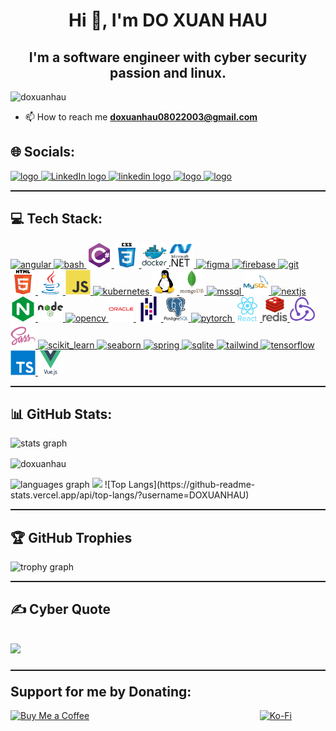<h1 align="center">Hi 👋, I'm DO XUAN HAU</h1>
<h2 align="center">I'm a software engineer with cyber security passion and linux.</h2>

<p align="left" > <img src="https://komarev.com/ghpvc/?username=doxuanhau&label=Profile%20views&color=0e75b6&style=flat" alt="doxuanhau" /> </p>

- 📫 How to reach me **doxuanhau08022003@gmail.com**

<h2 align="left">🌐 Socials:</h2>
<p align="left">
<div align="left">
  <!-- instagram -->
  <a  href="https://www.instagram.com/xuanhau_"> 
  <img src="https://img.shields.io/badge/Instagram-%23E4405F.svg?logo=Instagram&amp;logoColor=white" height="25" alt=" logo"  />
   <a/>
  
  <!-- Linkedin -->
  <a href="https://www.linkedin.com/in/doxuanhau">
  <img src="https://img.shields.io/badge/LinkedIn-%230A66C2.svg?logo=LinkedIn&amp;logoColor=white" height="25" alt="LinkedIn logo" height="25" alt=" logo"  />
   <a/>
  <!-- facebook -->
 <a href="https://www.facebook.com/xuan.hau.997065">
 <img src="https://img.shields.io/badge/Facebook-%231877F2.svg?logo=Facebook&logoColor=white" height="25" alt="linkedin logo"  />
  <a/>
 <!-- youtube -->
 <a href="https://www.youtube.com/@xuanhau_7">
 <img src="https://img.shields.io/badge/YouTube-%23FF0000.svg?logo=YouTube&logoColor=white" height="25" alt=" logo"  />
  <a/>
  <!-- tiktok -->
  <a href="">
   <img src="https://img.shields.io/badge/TikTok-%23000000.svg?logo=TikTok&logoColor=white" height="25" alt=" logo"  />
  <a/>

</div>
<hr style="height:2px;"/>
<h2 align="left">💻 Tech Stack: </h2>
<p align="left"> <a href="https://angular.io" target="_blank" rel="noreferrer"> <img src="https://angular.io/assets/images/logos/angular/angular.svg" alt="angular" width="40" height="40"/> </a> <a href="https://www.gnu.org/software/bash/" target="_blank" rel="noreferrer"> <img src="https://www.vectorlogo.zone/logos/gnu_bash/gnu_bash-icon.svg" alt="bash" width="40" height="40"/> </a> <a href="https://www.w3schools.com/cs/" target="_blank" rel="noreferrer"> <img src="https://raw.githubusercontent.com/devicons/devicon/master/icons/csharp/csharp-original.svg" alt="csharp" width="40" height="40"/> </a> <a href="https://www.w3schools.com/css/" target="_blank" rel="noreferrer"> <img src="https://raw.githubusercontent.com/devicons/devicon/master/icons/css3/css3-original-wordmark.svg" alt="css3" width="40" height="40"/> </a> <a href="https://www.docker.com/" target="_blank" rel="noreferrer"> <img src="https://raw.githubusercontent.com/devicons/devicon/master/icons/docker/docker-original-wordmark.svg" alt="docker" width="40" height="40"/> </a> <a href="https://dotnet.microsoft.com/" target="_blank" rel="noreferrer"> <img src="https://raw.githubusercontent.com/devicons/devicon/master/icons/dot-net/dot-net-original-wordmark.svg" alt="dotnet" width="40" height="40"/> </a> <a href="https://www.figma.com/" target="_blank" rel="noreferrer"> <img src="https://www.vectorlogo.zone/logos/figma/figma-icon.svg" alt="figma" width="40" height="40"/> </a> <a href="https://firebase.google.com/" target="_blank" rel="noreferrer"> <img src="https://www.vectorlogo.zone/logos/firebase/firebase-icon.svg" alt="firebase" width="40" height="40"/> </a> <a href="https://git-scm.com/" target="_blank" rel="noreferrer"> <img src="https://www.vectorlogo.zone/logos/git-scm/git-scm-icon.svg" alt="git" width="40" height="40"/> </a> <a href="https://www.w3.org/html/" target="_blank" rel="noreferrer"> <img src="https://raw.githubusercontent.com/devicons/devicon/master/icons/html5/html5-original-wordmark.svg" alt="html5" width="40" height="40"/> </a> <a href="https://www.java.com" target="_blank" rel="noreferrer"> <img src="https://raw.githubusercontent.com/devicons/devicon/master/icons/java/java-original.svg" alt="java" width="40" height="40"/> </a> <a href="https://developer.mozilla.org/en-US/docs/Web/JavaScript" target="_blank" rel="noreferrer"> <img src="https://raw.githubusercontent.com/devicons/devicon/master/icons/javascript/javascript-original.svg" alt="javascript" width="40" height="40"/> </a> <a href="https://kubernetes.io" target="_blank" rel="noreferrer"> <img src="https://www.vectorlogo.zone/logos/kubernetes/kubernetes-icon.svg" alt="kubernetes" width="40" height="40"/> </a> <a href="https://www.linux.org/" target="_blank" rel="noreferrer"> <img src="https://raw.githubusercontent.com/devicons/devicon/master/icons/linux/linux-original.svg" alt="linux" width="40" height="40"/> </a> <a href="https://www.mongodb.com/" target="_blank" rel="noreferrer"> <img src="https://raw.githubusercontent.com/devicons/devicon/master/icons/mongodb/mongodb-original-wordmark.svg" alt="mongodb" width="40" height="40"/> </a> <a href="https://www.microsoft.com/en-us/sql-server" target="_blank" rel="noreferrer"> <img src="https://www.svgrepo.com/show/303229/microsoft-sql-server-logo.svg" alt="mssql" width="40" height="40"/> </a> <a href="https://www.mysql.com/" target="_blank" rel="noreferrer"> <img src="https://raw.githubusercontent.com/devicons/devicon/master/icons/mysql/mysql-original-wordmark.svg" alt="mysql" width="40" height="40"/> </a> <a href="https://nextjs.org/" target="_blank" rel="noreferrer"> <img src="https://cdn.worldvectorlogo.com/logos/nextjs-2.svg" alt="nextjs" width="40" height="40"/> </a> <a href="https://www.nginx.com" target="_blank" rel="noreferrer"> <img src="https://raw.githubusercontent.com/devicons/devicon/master/icons/nginx/nginx-original.svg" alt="nginx" width="40" height="40"/> </a> <a href="https://nodejs.org" target="_blank" rel="noreferrer"> <img src="https://raw.githubusercontent.com/devicons/devicon/master/icons/nodejs/nodejs-original-wordmark.svg" alt="nodejs" width="40" height="40"/> </a> <a href="https://opencv.org/" target="_blank" rel="noreferrer"> <img src="https://www.vectorlogo.zone/logos/opencv/opencv-icon.svg" alt="opencv" width="40" height="40"/> </a> <a href="https://www.oracle.com/" target="_blank" rel="noreferrer"> <img src="https://raw.githubusercontent.com/devicons/devicon/master/icons/oracle/oracle-original.svg" alt="oracle" width="40" height="40"/> </a> <a href="https://pandas.pydata.org/" target="_blank" rel="noreferrer"> <img src="https://raw.githubusercontent.com/devicons/devicon/2ae2a900d2f041da66e950e4d48052658d850630/icons/pandas/pandas-original.svg" alt="pandas" width="40" height="40"/> </a> <a href="https://www.postgresql.org" target="_blank" rel="noreferrer"> <img src="https://raw.githubusercontent.com/devicons/devicon/master/icons/postgresql/postgresql-original-wordmark.svg" alt="postgresql" width="40" height="40"/> </a> <a href="https://pytorch.org/" target="_blank" rel="noreferrer"> <img src="https://www.vectorlogo.zone/logos/pytorch/pytorch-icon.svg" alt="pytorch" width="40" height="40"/> </a> <a href="https://reactjs.org/" target="_blank" rel="noreferrer"> <img src="https://raw.githubusercontent.com/devicons/devicon/master/icons/react/react-original-wordmark.svg" alt="react" width="40" height="40"/> </a> <a href="https://redis.io" target="_blank" rel="noreferrer"> <img src="https://raw.githubusercontent.com/devicons/devicon/master/icons/redis/redis-original-wordmark.svg" alt="redis" width="40" height="40"/> </a> <a href="https://redux.js.org" target="_blank" rel="noreferrer"> <img src="https://raw.githubusercontent.com/devicons/devicon/master/icons/redux/redux-original.svg" alt="redux" width="40" height="40"/> </a> <a href="https://sass-lang.com" target="_blank" rel="noreferrer"> <img src="https://raw.githubusercontent.com/devicons/devicon/master/icons/sass/sass-original.svg" alt="sass" width="40" height="40"/> </a> <a href="https://scikit-learn.org/" target="_blank" rel="noreferrer"> <img src="https://upload.wikimedia.org/wikipedia/commons/0/05/Scikit_learn_logo_small.svg" alt="scikit_learn" width="40" height="40"/> </a> <a href="https://seaborn.pydata.org/" target="_blank" rel="noreferrer"> <img src="https://seaborn.pydata.org/_images/logo-mark-lightbg.svg" alt="seaborn" width="40" height="40"/> </a> <a href="https://spring.io/" target="_blank" rel="noreferrer"> <img src="https://www.vectorlogo.zone/logos/springio/springio-icon.svg" alt="spring" width="40" height="40"/> </a> <a href="https://www.sqlite.org/" target="_blank" rel="noreferrer"> <img src="https://www.vectorlogo.zone/logos/sqlite/sqlite-icon.svg" alt="sqlite" width="40" height="40"/> </a> <a href="https://tailwindcss.com/" target="_blank" rel="noreferrer"> <img src="https://www.vectorlogo.zone/logos/tailwindcss/tailwindcss-icon.svg" alt="tailwind" width="40" height="40"/> </a> <a href="https://www.tensorflow.org" target="_blank" rel="noreferrer"> <img src="https://www.vectorlogo.zone/logos/tensorflow/tensorflow-icon.svg" alt="tensorflow" width="40" height="40"/> </a> <a href="https://www.typescriptlang.org/" target="_blank" rel="noreferrer"> <img src="https://raw.githubusercontent.com/devicons/devicon/master/icons/typescript/typescript-original.svg" alt="typescript" width="40" height="40"/> </a> <a href="https://vuejs.org/" target="_blank" rel="noreferrer"> <img src="https://raw.githubusercontent.com/devicons/devicon/master/icons/vuejs/vuejs-original-wordmark.svg" alt="vuejs" width="40" height="40"/> </a> </p>
<hr style="height:2px;"/>

<div align="left">
<h2 >📊 GitHub Stats:</h2>

<p>
<img src="https://github-readme-stats.vercel.app/api?username=DOXUANHAU&hide_rank=false&show_icons=true&include_all_commits=true&count_private=true&disable_animations=false&theme=dracula&locale=en&hide_border=false"  alt="stats graph" alt="doxuanhau" /><p/>

<p><img align="center" src="https://github-readme-streak-stats.herokuapp.com/?user=DOXUANHAU&theme=dracula&disable_animations=false" alt="doxuanhau" /></p>


<img src="https://github-readme-stats.vercel.app/api/top-langs?username=DOXUANHAU&locale=en&layout=compact&card_width=320&langs_count=5&theme=dracula&hide_border=false"  alt="languages graph"  />
<img src="https://github-readme-stats.vercel.app/api/top-langs/?username=DOXUANHAU&theme=dark&hide_border=false&include_all_commits=false&count_private=false&layout=compact"/>
![Top Langs](https://github-readme-stats.vercel.app/api/top-langs/?username=DOXUANHAU)
</div>


<hr style="height:2px"/>
<div align="left">
  <h2>🏆 GitHub Trophies</h2>
  <p>
    <img 
      src="https://github-profile-trophy.vercel.app?username=DOXUANHAU&theme=dracula&column=-1&row=1&margin-w=8&margin-h=8&no-bg=false&no-frame=false&order=4" 
      alt="trophy graph" 
    />
  </p>
</div>

<hr style="height:2px"/>


<h2>✍️  Cyber Quote<h2/>
<img src="https://quotes-github-readme.vercel.app/api?type=horizontal&theme=radical" >

<hr style="height: 2px ">

<h2 align="left" style="margin-top: 5px;">Support for me by Donating:</h2>
<div style="display: flex; justify-content: space-between; align-items: center; width: 450px;">
  <a href="https://www.buymeacoffee.com/doxuanhau">
    <img src="https://cdn.buymeacoffee.com/buttons/v2/default-yellow.png" height="50" width="210" alt="Buy Me a Coffee" />
  </a>
  <a href="https://ko-fi.com/doxuanhau">
    <img src="https://cdn.ko-fi.com/cdn/kofi3.png?v=3" height="50" width="210" alt="Ko-Fi" />
  </a>
</div>



